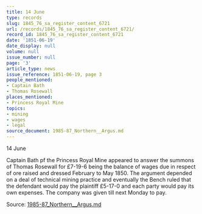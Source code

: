 ```yaml
---
title: 14 June
type: records
slug: 1845_76_sa_register_content_6721
url: /records/1845_76_sa_register_content_6721/
record_id: 1845_76_sa_register_content_6721
date: '1851-06-19'
date_display: null
volume: null
issue_number: null
page: '3'
article_type: news
issue_reference: 1851-06-19, page 3
people_mentioned:
- Captain Bath
- Thomas Rosewall
places_mentioned:
- Princess Royal Mine
topics:
- mining
- wages
- legal
source_document: 1985-87_Northern__Argus.md
---
```


14 June

Captain Bath pf the Princess Royal Mine appeared to answer the summons of Thomas Rosewall for £7-19-6 being the balance of wages due in respect of ore raised and dressed February to May 1850.  The argument depended on a deal of technical mining practice and eventually the Bench ruled that the defendant would pay the plaintiff £5-17-0 and each party would pay its own expenses.  The company was given till next Monday to pay.

Source: [1985-87_Northern__Argus.md](/downloads/markdown/1985-87_Northern__Argus.md)
